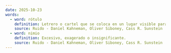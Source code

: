 ```yaml
---
date: 2025-10-23
words:
  - word: rótulo
    definition: Letrero o cartel que se coloca en un lugar visible para indicar o anunciar algo.
    source: Ruido - Daniel Kahneman, Oliver Siboney, Cass R. Sunstein
  - word: nimio
    definition: Excesivo, exagerado o insignificante.
    source: Ruido - Daniel Kahneman, Oliver Siboney, Cass R. Sunstein 
---
```

